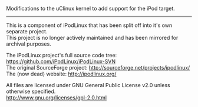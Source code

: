 Modifications to the uClinux kernel to add support for the iPod target.  

---

This is a component of iPodLinux that has been split off into it's own separate project.  
This project is no longer actively maintained and has been mirrored for archival purposes.  

The iPodLinux project's full source code tree: https://github.com/iPodLinux/iPodLinux-SVN  
The original SourceForge project: http://sourceforge.net/projects/ipodlinux/  
The (now dead) website: http://ipodlinux.org/  

All files are licensed under GNU General Public License v2.0 unless otherwise specified.  
http://www.gnu.org/licenses/gpl-2.0.html 